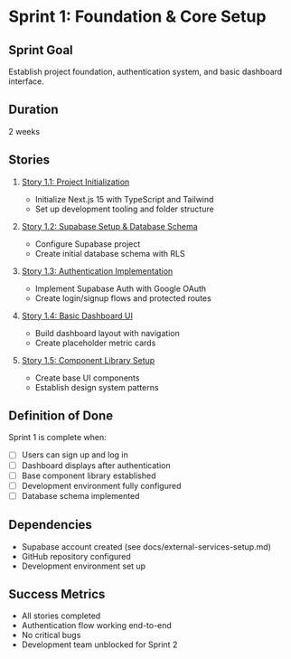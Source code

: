 # Sprint 1: Foundation & Core Setup

## Sprint Goal

Establish project foundation, authentication system, and basic dashboard interface.

## Duration

2 weeks

## Stories

1. [Story 1.1: Project Initialization](./story-1.1-project-initialization.md)
   - Initialize Next.js 15 with TypeScript and Tailwind
   - Set up development tooling and folder structure

2. [Story 1.2: Supabase Setup & Database Schema](./story-1.2-supabase-setup.md)
   - Configure Supabase project
   - Create initial database schema with RLS

3. [Story 1.3: Authentication Implementation](./story-1.3-authentication.md)
   - Implement Supabase Auth with Google OAuth
   - Create login/signup flows and protected routes

4. [Story 1.4: Basic Dashboard UI](./story-1.4-dashboard-ui.md)
   - Build dashboard layout with navigation
   - Create placeholder metric cards

5. [Story 1.5: Component Library Setup](./story-1.5-component-library.md)
   - Create base UI components
   - Establish design system patterns

## Definition of Done

Sprint 1 is complete when:

- [ ] Users can sign up and log in
- [ ] Dashboard displays after authentication
- [ ] Base component library established
- [ ] Development environment fully configured
- [ ] Database schema implemented

## Dependencies

- Supabase account created (see docs/external-services-setup.md)
- GitHub repository configured
- Development environment set up

## Success Metrics

- All stories completed
- Authentication flow working end-to-end
- No critical bugs
- Development team unblocked for Sprint 2
